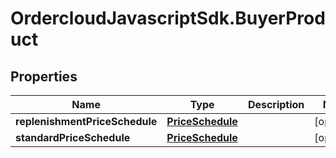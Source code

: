 # OrdercloudJavascriptSdk.BuyerProduct

## Properties
Name | Type | Description | Notes
------------ | ------------- | ------------- | -------------
**replenishmentPriceSchedule** | [**PriceSchedule**](PriceSchedule.md) |  | [optional] 
**standardPriceSchedule** | [**PriceSchedule**](PriceSchedule.md) |  | [optional] 


